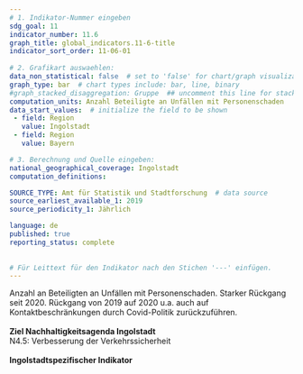 ```yaml
---
# 1. Indikator-Nummer eingeben 
sdg_goal: 11 
indicator_number: 11.6
graph_title: global_indicators.11-6-title
indicator_sort_order: 11-06-01
 
# 2. Grafikart auswaehlen: 
data_non_statistical: false  # set to 'false' for chart/graph visualization 
graph_type: bar  # chart types include: bar, line, binary 
#graph_stacked_disaggregation: Gruppe  ## uncomment this line for stacked bars. eplace 'Geschlecht' with the field of aggregation. 
computation_units: Anzahl Beteiligte an Unfällen mit Personenschaden 
data_start_values:  # initialize the field to be shown  
 - field: Region 
   value: Ingolstadt 
 - field: Region 
   value: Bayern 

# 3. Berechnung und Quelle eingeben: 
national_geographical_coverage: Ingolstadt 
computation_definitions: 

SOURCE_TYPE: Amt für Statistik und Stadtforschung  # data source  
source_earliest_available_1: 2019
source_periodicity_1: Jährlich

language: de   
published: true 
reporting_status: complete
 
 
# Für Leittext für den Indikator nach den Stichen '---' einfügen. 
---
```

Anzahl an Beteiligten an Unfällen mit Personenschaden. Starker Rückgang seit 2020. Rückgang von 2019 auf 2020 u.a. auch auf Kontaktbeschränkungen durch Covid-Politik zurückzuführen. <br>
<br>
<b>Ziel Nachhaltigkeitsagenda Ingolstadt</b><br>
N4.5: Verbesserung der Verkehrssicherheit<br>
<br>
<b>Ingolstadtspezifischer Indikator</b>
